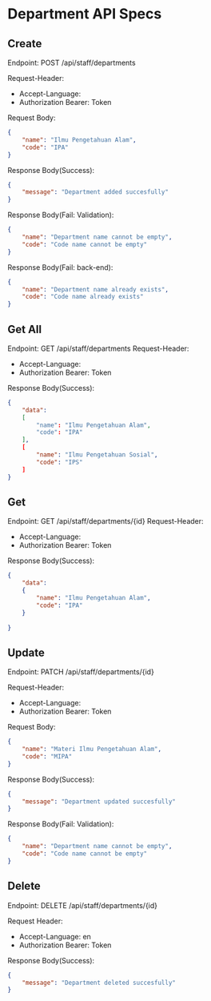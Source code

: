 # Department API Specs

## Create 
Endpoint: POST /api/staff/departments

Request-Header: 
- Accept-Language: 
- Authorization Bearer: Token

Request Body: 
```json
{
    "name": "Ilmu Pengetahuan Alam",
    "code": "IPA"
}
```

Response Body(Success):
```json
{
    "message": "Department added succesfully"
}
```
Response Body(Fail: Validation):
```json
{
    "name": "Department name cannot be empty",
    "code": "Code name cannot be empty"
}

```
Response Body(Fail: back-end):
```json
{
    "name": "Department name already exists",
    "code": "Code name already exists"
}
```

## Get All

Endpoint: GET /api/staff/departments
Request-Header: 
- Accept-Language: 
- Authorization Bearer: Token

Response Body(Success): 
```json
{
    "data": 
    [
        "name": "Ilmu Pengetahuan Alam",
        "code": "IPA"
    ],
    [
        "name": "Ilmu Pengetahuan Sosial",
        "code": "IPS"
    ]
}
```
## Get

Endpoint: GET /api/staff/departments/{id}
Request-Header: 
- Accept-Language: 
- Authorization Bearer: Token

Response Body(Success): 
```json
{
    "data": 
    {
        "name": "Ilmu Pengetahuan Alam",
        "code": "IPA"
    }
    
}
```

## Update

Endpoint: PATCH /api/staff/departments/{id}

Request-Header: 
- Accept-Language: 
- Authorization Bearer: Token

Request Body: 
```json
{
    "name": "Materi Ilmu Pengetahuan Alam",
    "code": "MIPA"
}
```
Response Body(Success): 
```json
{
    "message": "Department updated succesfully"
}
```

Response Body(Fail: Validation):
```json
{
    "name": "Department name cannot be empty",
    "code": "Code name cannot be empty"
}
```

## Delete

Endpoint: DELETE /api/staff/departments/{id}

Request Header:
- Accept-Language: en
- Authorization Bearer: Token

Response Body(Success): 
```json
{
    "message": "Department deleted succesfully"
}
```
